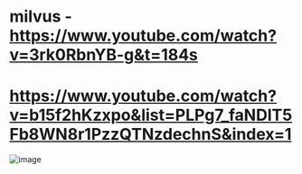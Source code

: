# milvus - https://www.youtube.com/watch?v=3rk0RbnYB-g&t=184s
# https://www.youtube.com/watch?v=b15f2hKzxpo&list=PLPg7_faNDlT5Fb8WN8r1PzzQTNzdechnS&index=1

![image](https://github.com/user-attachments/assets/7be17c80-3619-4e56-a1d9-bcf706354597)
